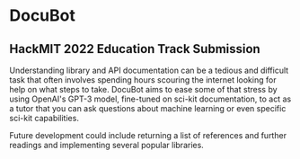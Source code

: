 # DocuBot
## HackMIT 2022 Education Track Submission

Understanding library and API documentation can be a tedious and difficult task that often involves spending hours scouring the internet looking for help on what steps to take. DocuBot aims to ease some of that stress by using OpenAI's GPT-3 model, fine-tuned on sci-kit documentation, to act as a tutor that you can ask questions about machine learning or even specific sci-kit capabilities.

Future development could include returning a list of references and further readings and implementing several popular libraries.
